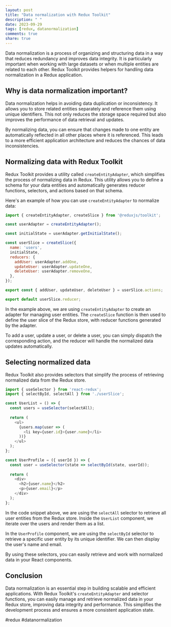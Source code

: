 ```yaml
---
layout: post
title: "Data normalization with Redux Toolkit"
description: " "
date: 2023-09-29
tags: [redux, datanormalization]
comments: true
share: true
---
```


Data normalization is a process of organizing and structuring data in a way that reduces redundancy and improves data integrity. It is particularly important when working with large datasets or when multiple entities are related to each other. Redux Toolkit provides helpers for handling data normalization in a Redux application.

## Why is data normalization important?

Data normalization helps in avoiding data duplication or inconsistency. It allows you to store related entities separately and reference them using unique identifiers. This not only reduces the storage space required but also improves the performance of data retrieval and updates. 

By normalizing data, you can ensure that changes made to one entity are automatically reflected in all other places where it is referenced. This leads to a more efficient application architecture and reduces the chances of data inconsistencies.

## Normalizing data with Redux Toolkit

Redux Toolkit provides a utility called `createEntityAdapter`, which simplifies the process of normalizing data in Redux. This utility allows you to define a schema for your data entities and automatically generates reducer functions, selectors, and actions based on that schema.

Here's an example of how you can use `createEntityAdapter` to normalize data:

```javascript
import { createEntityAdapter, createSlice } from '@reduxjs/toolkit';

const userAdapter = createEntityAdapter();

const initialState = userAdapter.getInitialState();

const userSlice = createSlice({
  name: 'users',
  initialState,
  reducers: {
    addUser: userAdapter.addOne,
    updateUser: userAdapter.updateOne,
    deleteUser: userAdapter.removeOne,
  },
});

export const { addUser, updateUser, deleteUser } = userSlice.actions;

export default userSlice.reducer;
```

In the example above, we are using `createEntityAdapter` to create an adapter for managing user entities. The `createSlice` function is then used to define the user slice of the Redux store, with reducer functions generated by the adapter.

To add a user, update a user, or delete a user, you can simply dispatch the corresponding action, and the reducer will handle the normalized data updates automatically.

## Selecting normalized data

Redux Toolkit also provides selectors that simplify the process of retrieving normalized data from the Redux store. 

```javascript
import { useSelector } from 'react-redux';
import { selectById, selectAll } from './userSlice';

const UserList = () => {
  const users = useSelector(selectAll);
  
  return (
    <ul>
      {users.map(user => (
        <li key={user.id}>{user.name}</li>
      ))}
    </ul>
  );
};

const UserProfile = ({ userId }) => {
  const user = useSelector(state => selectById(state, userId));
  
  return (
    <div>
      <h2>{user.name}</h2>
      <p>{user.email}</p>
    </div>
  );
};
```

In the code snippet above, we are using the `selectAll` selector to retrieve all user entities from the Redux store. Inside the `UserList` component, we iterate over the users and render them as a list.

In the `UserProfile` component, we are using the `selectById` selector to retrieve a specific user entity by its unique identifier. We can then display the user's name and email.

By using these selectors, you can easily retrieve and work with normalized data in your React components.

## Conclusion

Data normalization is an essential step in building scalable and efficient applications. With Redux Toolkit's `createEntityAdapter` and selector functions, you can easily manage and retrieve normalized data in your Redux store, improving data integrity and performance. This simplifies the development process and ensures a more consistent application state.

#redux #datanormalization